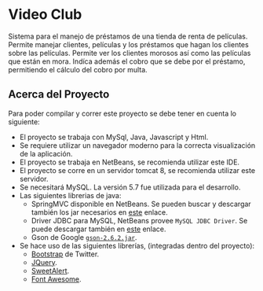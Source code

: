 # Video Club

Sistema para el manejo de préstamos de una tienda de renta de películas.
Permite manejar clientes, películas y los préstamos que hagan los clientes
sobre las películas. Permite ver los clientes morosos así como las películas
que están en mora.
Indíca además el cobro que se debe por el préstamo, permitiendo el cálculo
del cobro por multa.

## Acerca del Proyecto
Para poder compilar y correr este proyecto se debe tener en cuenta lo siguiente:

- El proyecto se trabaja con MySql, Java, Javascript y Html.
- Se requiere utilizar un navegador moderno para la correcta visualización de la aplicación.
- El proyecto se trabaja en NetBeans, se recomienda utilizar este IDE.
- El proyecto se corre en un servidor tomcat 8, se recomienda utilizar este servidor.
- Se necesitará MySQL. La versión 5.7 fue utilizada para el desarrollo.
- Las siguientes librerias de java:
  - SpringMVC disponible en NetBeans. Se pueden buscar y descargar también los jar necesarios en [este](http://mvnrepository.com/artifact/org.springframework) enlace.
  - Driver JDBC para MySQL, NetBeans provee ```MySQL JDBC Driver```. Se puede descargar también en [este](http://mvnrepository.com/artifact/mysql/mysql-connector-java) enlace.
  - Gson de Google [```gson-2.6.2.jar```](http://mvnrepository.com/artifact/com.google.code.gson/gson/2.6.2).
- Se hace uso de las siguientes librerías, (integradas dentro del proyecto):
  - [Bootstrap](http://getbootstrap.com/) de Twitter.
  - [JQuery](https://jquery.com/).
  - [SweetAlert](http://t4t5.github.io/sweetalert/).
  - [Font Awesome](https://fortawesome.github.io/Font-Awesome/).
